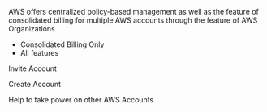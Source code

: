 AWS offers centralized policy-based management as well as the feature of consolidated billing for multiple AWS accounts through the feature of AWS Organizations
* Consolidated Billing Only
* All features


Invite Account


Create Account 


Help to take power on other AWS Accounts 
